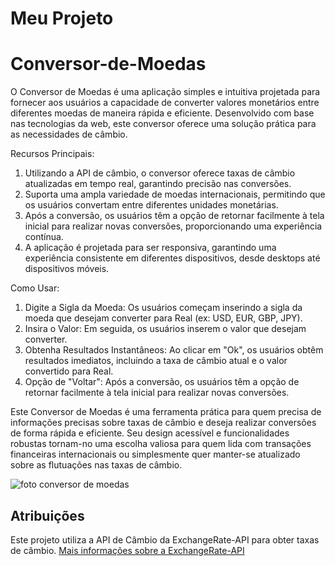 # Meu Projeto
# Conversor-de-Moedas
O Conversor de Moedas é uma aplicação simples e intuitiva projetada para fornecer aos usuários a capacidade de converter valores monetários entre diferentes moedas de maneira rápida e eficiente. Desenvolvido com base nas tecnologias da web, este conversor oferece uma solução prática para as necessidades de câmbio.

Recursos Principais:

1. Utilizando a API de câmbio, o conversor oferece taxas de câmbio atualizadas em tempo real, garantindo precisão nas conversões.
2. Suporta uma ampla variedade de moedas internacionais, permitindo que os usuários convertam entre diferentes unidades monetárias.
3. Após a conversão, os usuários têm a opção de retornar facilmente à tela inicial para realizar novas conversões, proporcionando uma experiência contínua.
4. A aplicação é projetada para ser responsiva, garantindo uma experiência consistente em diferentes dispositivos, desde desktops até dispositivos móveis.

Como Usar:

1. Digite a Sigla da Moeda: Os usuários começam inserindo a sigla da moeda que desejam converter para Real (ex: USD, EUR, GBP, JPY).
2. Insira o Valor: Em seguida, os usuários inserem o valor que desejam converter.
3. Obtenha Resultados Instantâneos: Ao clicar em "Ok", os usuários obtêm resultados imediatos, incluindo a taxa de câmbio atual e o valor convertido para Real.
4. Opção de "Voltar": Após a conversão, os usuários têm a opção de retornar facilmente à tela inicial para realizar novas conversões.

Este Conversor de Moedas é uma ferramenta prática para quem precisa de informações precisas sobre taxas de câmbio e deseja realizar conversões de forma rápida e eficiente. Seu design acessível e funcionalidades robustas tornam-no uma escolha valiosa para quem lida com transações financeiras internacionais ou simplesmente quer manter-se atualizado sobre as flutuações nas taxas de câmbio.

![foto conversor de moedas](https://github.com/vanessapazzini/Conversor-de-Moedas/assets/138176528/0033b4d5-6977-499f-8194-0dc883ab128d)

## Atribuições

Este projeto utiliza a API de Câmbio da ExchangeRate-API para obter taxas de câmbio.
[Mais informações sobre a ExchangeRate-API](https://www.exchangerate-api.com)
